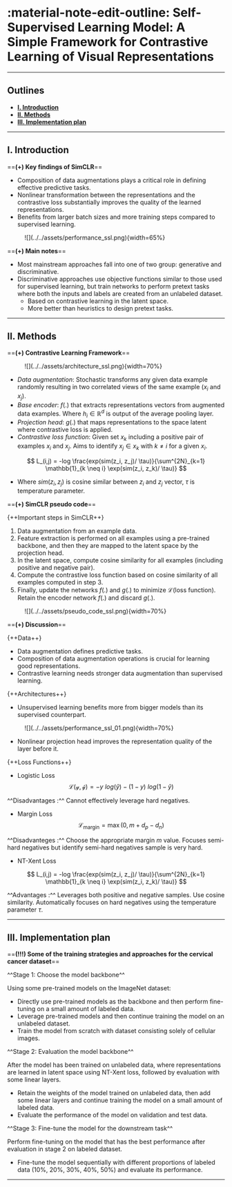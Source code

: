 # :material-note-edit-outline: Self-Supervised Learning Model: A Simple Framework for Contrastive Learning of Visual Representations
---

## Outlines

- [**I. Introduction**](#introduction)
- [**II. Methods**](#ii-methods)
- [**III. Implementation plan**](#iii-implementation)

---
## I. Introduction

==**(+) Key findings of SimCLR**==

- Composition of data augmentations plays a critical role in defining effective predictive tasks.
- Nonlinear transformation between the representations and the contrastive loss substantially improves the quality of the learned representations.
- Benefits from larger batch sizes and more training steps compared to supervised learning.

<figure markdown="span">
    ![](../../assets/performance_ssl.png){width=65%}
</figure>

==**(+) Main notes**==

- Most mainstream approaches fall into one of two group: generative and discriminative.
- Discriminative approaches use objective functions similar to those used for supervised learning, but train networks to perform pretext tasks where both the inputs and labels are created from an unlabeled dataset.
    - Based on contrastive learning in the latent space.
    - More better than heuristics to design pretext tasks.

---
## II. Methods

==**(+) Contrastive Learning Framework**==

<figure markdown="span">
    ![](../../assets/architecture_ssl.png){width=70%}
</figure>

- *Data augmentation*: Stochastic transforms any given data example randomly resulting in two correlated views of the same example ($x_i$ and $x_j$).
- *Base encoder*: $f(.)$ that extracts representations vectors from augmented data examples. Where $h_i \in \mathbb{R}^d$ is output of the average pooling layer.
- *Projection head*: $g(.)$ that maps representations to the space latent where contrastive loss is applied.
- *Contrastive loss function*: Given set $x_k$ including a positive pair of examples $x_i$ and $x_j$. Aims to identify $x_j \in x_{k}$ with $k \neq i$ for a given $x_i$.

$$
 L_(i,j) = -log \frac{exp(sim(z_i, z_j)/ \tau)}{\sum^{2N}_{k=1} \mathbb{1}_{k \neq i} \exp(sim(z_i, z_k)/ \tau)} 
$$

- Where $sim(z_i, z_j)$ is cosine similar between $z_i$ and $z_j$ vector, $\tau$ is temperature parameter.   


==**(+) SimCLR pseudo code**==

{++Important steps in SimCLR++} 

1. Data augmentation from an example data.
2. Feature extraction is performed on all examples using a pre-trained backbone, and then they are mapped to the latent space by the projection head.
3. In the latent space, compute cosine similarity for all examples (including positive and negative pair).
4. Compute the contrastive loss function based on cosine similarity of all examples computed in step 3.
5. Finally, update the networks $f(.)$ and $g(.)$ to minimize $\mathcal{L} \text{(loss function)}$. Retain the encoder network $f(.)$ and discard $g(.)$. 

<figure markdown="span">
    ![](../../assets/pseudo_code_ssl.png){width=70%}
</figure>

==**(+) Discussion**==

{++Data++}

- Data augmentation defines predictive tasks.
- Composition of data augmentation operations is crucial for learning good representations.
- Contrastive learning needs stronger data augmentation than supervised learning.

{++Architectures++}

- Unsupervised learning benefits more from bigger models than its supervised counterpart.

<figure markdown="span">
    ![](../../assets/performance_ssl_01.png){width=70%}
</figure>

- Nonlinear projection head improves the representation quality of the layer before it.

{++Loss Functions++}

- Logistic Loss
$$
\mathcal{L(y, \hat{y})} = -y \text{ } log(\hat{y}) - (1 - y) \text{ } log(1 - \hat{y})
$$

^^Disadvantages :^^ Cannot effectively leverage hard negatives.

- Margin Loss
$$
\mathcal{L}_\text{margin} = \max (0, m + d_p - d_n)
$$

^^Disadvanteges :^^ Choose the appropriate margin $m$ value. Focuses semi-hard negatives but identify semi-hard negatives sample is very hard. 

- NT-Xent Loss

$$
 L_(i,j) = -log \frac{exp(sim(z_i, z_j)/ \tau)}{\sum^{2N}_{k=1} \mathbb{1}_{k \neq i} \exp(sim(z_i, z_k)/ \tau)} 
$$

^^Advantages :^^ Leverages both positive and negative samples. Use cosine similarity. Automatically focuses on hard negatives using the temperature parameter $\tau$. 

---
## III. Implementation plan

==**(!!!) Some of the training strategies and approaches for the cervical cancer dataset**==

^^Stage 1: Choose the model backbone^^

Using some pre-trained models on the ImageNet dataset:

- Directly use pre-trained models as the backbone and then perform fine-tuning on a small amount of labeled data.
- Leverage pre-trained models and then continue training the model on an unlabeled dataset.
- Train the model from scratch with dataset consisting solely of cellular images.

^^Stage 2: Evaluation the model backbone^^

After the model has been trained on unlabeled data, where representations are learned in latent space using NT-Xent loss, followed by evaluation with some linear layers.

- Retain the weights of the model trained on unlabeled data, then add some linear layers and continue training the model on a small amount of labeled data.
- Evaluate the performance of the model on validation and test data.

^^Stage 3: Fine-tune the model for the downstream task^^

Perform fine-tuning on the model that has the best performance after evaluation in stage 2 on labeled dataset. 

- Fine-tune the model sequentially with different proportions of labeled data (10%, 20%, 30%, 40%, 50%) and evaluate its performance.

---
<br>